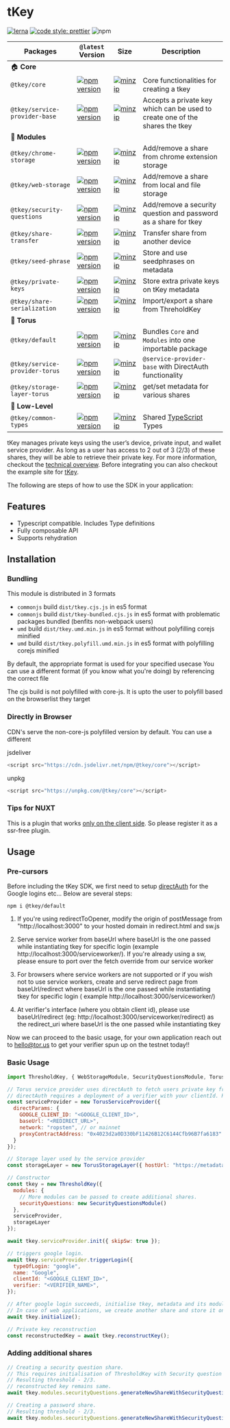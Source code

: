 # tKey

[![lerna](https://img.shields.io/badge/maintained%20with-lerna-cc00ff.svg)](https://lerna.js.org/)
[![code style: prettier](https://img.shields.io/badge/code_style-prettier-ff69b4.svg?style=flat-square)](https://github.com/prettier/prettier)
![npm](https://img.shields.io/npm/dw/@tkey/core)


| Packages                              | `@latest` Version                                                                                                                                                         | Size                                                                                                                                                                                 | Description                                                                         |
| ------------------------------------- | ------------------------------------------------------------------------------------------------------------------------------------------------------------------------- | ------------------------------------------------------------------------------------------------------------------------------------------------------------------------------------ | ----------------------------------------------------------------------------------- |
| 🏠 **Core**                           |
| `@tkey/core`                        | [![npm version](https://img.shields.io/npm/v/@tkey/core/latest.svg)](https://www.npmjs.com/package/@tkey/core/v/latest)                                       | [![minzip](https://img.shields.io/bundlephobia/minzip/@tkey/core/latest.svg)](https://bundlephobia.com/result?p=@tkey/core@latest)                                       |  Core functionalities for creating a tkey |
| `@tkey/service-provider-base`                    | [![npm version](https://img.shields.io/npm/v/@tkey/service-provider-base/latest.svg)](https://www.npmjs.com/package/@tkey/service-provider-base/v/latest)                                       | [![minzip](https://img.shields.io/bundlephobia/minzip/@tkey/service-provider-base/latest.svg)](https://bundlephobia.com/result?p=@tkey/service-provider-base@latest)                                       |   Accepts a private key which can be used to create one of the shares the tkey                                           |
| 🔌 **Modules**                     |
| `@tkey/chrome-storage`      | [![npm version](https://img.shields.io/npm/v/@tkey/chrome-storage/latest.svg)](https://www.npmjs.com/package/@tkey/chrome-storage/v/latest)           | [![minzip](https://img.shields.io/bundlephobia/minzip/@tkey/chrome-storage/latest.svg)](https://bundlephobia.com/result?p=@tkey/chrome-storage@latest)           | Add/remove a share from chrome extension storage |
| `@tkey/web-storage`      | [![npm version](https://img.shields.io/npm/v/@tkey/web-storage/latest.svg)](https://www.npmjs.com/package/@tkey/web-storage/v/latest)           | [![minzip](https://img.shields.io/bundlephobia/minzip/@tkey/web-storage/latest.svg)](https://bundlephobia.com/result?p=@tkey/web-storage@latest)           | Add/remove a share from local and file storage |
| `@tkey/security-questions`       | [![npm version](https://img.shields.io/npm/v/@tkey/security-questions/latest.svg)](https://www.npmjs.com/package/@tkey/security-questions/v/latest)             | [![minzip](https://img.shields.io/bundlephobia/minzip/@tkey/security-questions/latest.svg)](https://bundlephobia.com/result?p=@tkey/security-questions@latest)             | Add/remove a security question and password as a share for tkey                  |
| `@tkey/share-transfer`       | [![npm version](https://img.shields.io/npm/v/@tkey/share-transfer/latest.svg)](https://www.npmjs.com/package/@tkey/share-transfer/v/latest)             | [![minzip](https://img.shields.io/bundlephobia/minzip/@tkey/share-transfer/latest.svg)](https://bundlephobia.com/result?p=@tkey/share-transfer@latest)             | Transfer share from another device                 |
| `@tkey/seed-phrase`       | [![npm version](https://img.shields.io/npm/v/@tkey/seed-phrase/latest.svg)](https://www.npmjs.com/package/@tkey/seed-phrase/v/latest)             | [![minzip](https://img.shields.io/bundlephobia/minzip/@tkey/seed-phrase/latest.svg)](https://bundlephobia.com/result?p=@tkey/seed-phrase@latest)             | Store and use seedphrases on metadata                 | 
| `@tkey/private-keys`       | [![npm version](https://img.shields.io/npm/v/@tkey/private-keys/latest.svg)](https://www.npmjs.com/package/@tkey/private-keys/v/latest)             | [![minzip](https://img.shields.io/bundlephobia/minzip/@tkey/private-keys/latest.svg)](https://bundlephobia.com/result?p=@tkey/private-keys@latest)             | Store extra private keys on tKey metadata                    | 
| `@tkey/share-serialization`       | [![npm version](https://img.shields.io/npm/v/@tkey/share-serialization/latest.svg)](https://www.npmjs.com/package/@tkey/share-serialization/v/latest)             | [![minzip](https://img.shields.io/bundlephobia/minzip/@tkey/share-serialization/latest.svg)](https://bundlephobia.com/result?p=@tkey/share-serialization@latest)             | Import/export a share from ThreholdKey                   | 
| 🐉 **Torus**                      |
| `@tkey/default`       | [![npm version](https://img.shields.io/npm/v/@tkey/default/latest.svg)](https://www.npmjs.com/package/@tkey/default/v/latest)             | [![minzip](https://img.shields.io/bundlephobia/minzip/@tkey/default/latest.svg)](https://bundlephobia.com/result?p=@tkey/default@latest)             |  Bundles `Core` and `Modules` into one importable package                   | 
| `@tkey/service-provider-torus`       | [![npm version](https://img.shields.io/npm/v/@tkey/service-provider-torus/latest.svg)](https://www.npmjs.com/package/@tkey/service-provider-torus/v/latest)             | [![minzip](https://img.shields.io/bundlephobia/minzip/@tkey/service-provider-torus/latest.svg)](https://bundlephobia.com/result?p=@tkey/service-provider-torus@latest)             |  `@service-provider-base` with DirectAuth functionality                   | 
| `@tkey/storage-layer-torus`       | [![npm version](https://img.shields.io/npm/v/@tkey/storage-layer-torus/latest.svg)](https://www.npmjs.com/package/@tkey/storage-layer-torus/v/latest)             | [![minzip](https://img.shields.io/bundlephobia/minzip/@tkey/storage-layer-torus/latest.svg)](https://bundlephobia.com/result?p=@tkey/storage-layer-torus@latest)             |  get/set metadata for various shares                   | 
| 🐉 **Low-Level**                      |
| `@tkey/common-types`                   | [![npm version](https://img.shields.io/npm/v/@tkey/common-types/latest.svg)](https://www.npmjs.com/package/@tkey/common-types/v/latest)                                     | [![minzip](https://img.shields.io/bundlephobia/minzip/@tkey/common-types/latest.svg)](https://bundlephobia.com/result?p=@tkey/common-types@latest)                                     | Shared [TypeScript](https://www.typescriptlang.org/) Types                          |


tKey manages private keys using the user’s device, private input, and wallet service provider. As long as a user has access to 2 out of 3 (2/3) of these shares, they will be able to retrieve their private key. For more information, checkout the [technical overview](https://hackmd.io/Tej2tf83SZOxZmz70ObEpg). Before integrating you can also checkout the example site for [tKey](https://vue-tkey.tor.us). 

The following are steps of how to use the SDK in your application:

## Features

- Typescript compatible. Includes Type definitions
- Fully composable API 
- Supports rehydration

## Installation

### Bundling

This module is distributed in 3 formats

- `commonjs` build `dist/tkey.cjs.js` in es5 format
- `commonjs` build `dist/tkey-bundled.cjs.js` in es5 format with problematic packages bundled (benfits non-webpack users)
- `umd` build `dist/tkey.umd.min.js` in es5 format without polyfilling corejs minified
- `umd` build `dist/tkey.polyfill.umd.min.js` in es5 format with polyfilling corejs minified

By default, the appropriate format is used for your specified usecase
You can use a different format (if you know what you're doing) by referencing the correct file

The cjs build is not polyfilled with core-js.
It is upto the user to polyfill based on the browserlist they target

### Directly in Browser

CDN's serve the non-core-js polyfilled version by default. You can use a different

jsdeliver

```js
<script src="https://cdn.jsdelivr.net/npm/@tkey/core"></script>
```

unpkg

```js
<script src="https://unpkg.com/@tkey/core"></script>
```

### Tips for NUXT

This is a plugin that works [only on the client side](https://nuxtjs.org/guide/plugins/#client-side-only). So please register it as a ssr-free plugin.

## Usage

### Pre-cursors
Before including the tKey SDK, we first need to setup [directAuth](https://github.com/torusresearch/torus-direct-web-sdk) for the Google logins etc... Below are several steps: 

```npm i @tkey/default```

1. If you're using redirectToOpener, modify the origin of postMessage from "http://localhost:3000" to your hosted domain in redirect.html and sw.js

2. Serve service worker from baseUrl where baseUrl is the one passed while instantiating tkey for specific login (example http://localhost:3000/serviceworker/). If you're already using a sw, please ensure to port over the fetch override from our service worker

3. For browsers where service workers are not supported or if you wish not to use service workers, create and serve redirect page from baseUrl/redirect where baseUrl is the one passed while instantiating tkey for specific login ( example http://localhost:3000/serviceworker/)

4. At verifier's interface (where you obtain client id), please use baseUrl/redirect (eg: http://localhost:3000/serviceworker/redirect) as the redirect_uri where baseUrl is the one passed while instantiating tkey

Now we can proceed to the basic usage, for your own application reach out to hello@tor.us to get your verifier spun up on the testnet today!!

### Basic Usage

```js
import ThresholdKey, { WebStorageModule, SecurityQuestionsModule, TorusServiceProvider, TorusStorageLayer } from "@tkey/core";

// Torus service provider uses directAuth to fetch users private key from the set of Torus nodes. This private key is one of the share in TSS.
// directAuth requires a deployment of a verifier with your clientId. Reach out to us for verifier deployment.
const serviceProvider = new TorusServiceProvider({
  directParams: {
    GOOGLE_CLIENT_ID: "<GOOGLE_CLIENT_ID>",
    baseUrl: "<REDIRECT_URL>",
    network: "ropsten", // or mainnet
    proxyContractAddress: "0x4023d2a0D330bF11426B12C6144Cfb96B7fa6183" // corresponding proxy contract address of the specified network
  }
});

// Storage layer used by the service provider
const storageLayer = new TorusStorageLayer({ hostUrl: "https://metadata.tor.us", serviceProvider });

// Constructor
const tkey = new ThresholdKey({
  modules: {
    // More modules can be passed to create additional shares.
    securityQuestions: new SecurityQuestionsModule()
  },
  serviceProvider,
  storageLayer
});

await tkey.serviceProvider.init({ skipSw: true });

// triggers google login.
await tkey.serviceProvider.triggerLogin({
  typeOfLogin: "google",
  name: "Google",
  clientId: "<GOOGLE_CLIENT_ID>",
  verifier: "<VERIFIER_NAME>",
});

// After google login succeeds, initialise tkey, metadata and its modules. (Minimum one share is required to read from the storage layer. In this case it was google login)
// In case of web applications, we create another share and store it on browsers local storage. This makes the threshold 2/2. You can use modules to create additional shares
await tkey.initialize();

// Private key reconstruction
const reconstructedKey = await tkey.reconstructKey();
```

### Adding additional shares

```js
// Creating a security question share.
// This requires initialisation of ThresholdKey with Security question module
// Resulting threshold - 2/3.
// reconstructed key remains same.
await tkey.modules.securityQuestions.generateNewShareWithSecurityQuestions("myanswer", "myquestion?");

// Creating a password share.
// Resulting threshold - 2/3.
await tkey.modules.securityQuestions.generateNewShareWithSecurityQuestions("mypassword", "what's is your password?");
```
